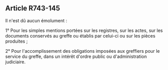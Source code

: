 Article R743-145
----
Il n'est dû aucun émolument :

1° Pour les simples mentions portées sur les registres, sur les actes, sur les
documents conservés au greffe ou établis par celui-ci ou sur les pièces
produites ;

2° Pour l'accomplissement des obligations imposées aux greffiers pour le service
du greffe, dans un intérêt d'ordre public ou d'administration judiciaire.
